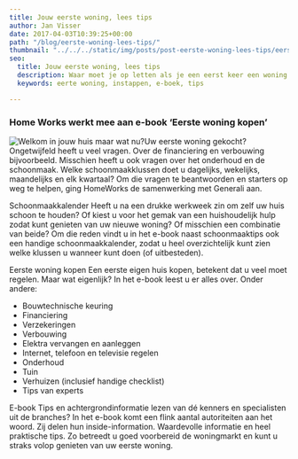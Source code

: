 ```yaml
---
title: Jouw eerste woning, lees tips
author: Jan Visser
date: 2017-04-03T10:39:25+00:00
path: "/blog/eerste-woning-lees-tips/"
thumbnail: "../../../static/img/posts/post-eerste-woning-lees-tips/eerstehuis.jpg"
seo:
  title: Jouw eerste woning, lees tips
  description: Waar moet je op letten als je een eerst keer een woning gekocht heb?
  keywords: eerte woning, instappen, e-boek, tips

---
```

### Home Works werkt mee aan e-book ‘Eerste woning kopen’

![Welkom in jouw huis maar wat nu?](/img/posts/post-eerste-woning-lees-tips/eerstehuis.jpg )Uw eerste woning gekocht? Ongetwijfeld heeft u veel vragen. Over de financiering en verbouwing bijvoorbeeld. Misschien heeft u ook vragen over het onderhoud en de schoonmaak. Welke schoonmaakklussen doet u dagelijks, wekelijks, maandelijks en elk kwartaal? Om die vragen te beantwoorden en starters op weg te helpen, ging HomeWorks de samenwerking met Generali aan. 

Schoonmaakkalender Heeft u na een drukke werkweek zin om zelf uw huis schoon te houden? Of kiest u voor het gemak van een huishoudelijk hulp zodat kunt genieten van uw nieuwe woning? Of misschien een combinatie van beide? Om die reden vindt u in het e-book naast schoonmaaktips ook een handige schoonmaakkalender, zodat u heel overzichtelijk kunt zien welke klussen u wanneer kunt doen (of uitbesteden).

Eerste woning kopen Een eerste eigen huis kopen, betekent dat u veel moet regelen. Maar wat eigenlijk? In het e-book leest u er alles over. Onder andere:

* Bouwtechnische keuring
* Financiering
* Verzekeringen
* Verbouwing
* Elektra vervangen en aanleggen
* Internet, telefoon en televisie regelen
* Onderhoud
* Tuin
* Verhuizen (inclusief handige checklist)
* Tips van experts

E-book Tips en achtergrondinformatie lezen van dé kenners en specialisten uit de branches? In het e-book komt een flink aantal autoriteiten aan het woord. Zij delen hun inside-information. Waardevolle informatie en heel praktische tips. Zo betreedt u goed voorbereid de woningmarkt en kunt u straks volop genieten van uw eerste woning.